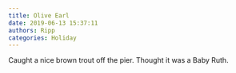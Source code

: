 ```yaml
---
title: Olive Earl
date: 2019-06-13 15:37:11
authors: Ripp
categories: Holiday
---
```


 Caught a nice brown trout off the pier. Thought it was a Baby Ruth.